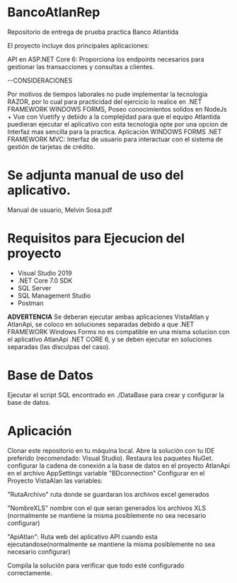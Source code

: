 # BancoAtlanRep
 Repositorio de entrega de prueba practica Banco Atlantida

El proyecto incluye dos principales aplicaciones:

API en ASP.NET Core 6: Proporciona los endpoints necesarios para gestionar las transacciones y consultas a clientes.

--CONSIDERACIONES


Por motivos de tiempos laborales no pude implementar la tecnologia RAZOR, por lo cual para practicidad del ejercicio lo realice en .NET FRAMEWORK WINDOWS FORMS,
Poseo conocimientos solidos en NodeJs + Vue con Vuetify y debido a la complejidad para que el equipo Atlantida puedieran ejecutar el aplicativo con esta tecnologia opte por una opcion de 
Interfaz mas sencilla para la practica. 
Aplicación WINDOWS FORMS .NET FRAMEWORK MVC: Interfaz de usuario para interactuar con el sistema de gestión de tarjetas de crédito.

# Se adjunta manual de uso del aplicativo.
Manual de usuario, Melvin Sosa.pdf

# Requisitos para Ejecucion del proyecto

- Visual Studio 2019
- .NET Core 7.0 SDK
- SQL Server
- SQL Management Studio
- Postman
  
**ADVERTENCIA** Se deberan ejecutar ambas aplicaciones VistaAtlan y AtlanApi, se coloco en soluciones separadas debido a que .NET FRAMEWORK Windows Forms no es compatible en una
  misma solucion con el aplicativo AtlanApi .NET CORE 6, y se deben ejecutar en soluciones separadas (las disculpas del caso).


# Base de Datos
Ejecutar el script SQL encontrado en ./DataBase para crear y configurar la base de datos.


# Aplicación
Clonar este repositorio en tu máquina local.
Abre la solución con tu IDE preferido (recomendado: Visual Studio).
Restaura los paquetes NuGet.
configurar la cadena de conexión a la base de datos en el proyecto AtlanApi en el archivo AppSettings variable "BDconnection"
Configurar en el Proyecto VistaAlan  las variables: 

"RutaArchivo"  ruta donde se guardaran los archivos excel generados 

"NombreXLS" nombre con el que seran generados los archivos XLS (normalmente se mantiene la misma posiblemente no sea necesario configurar)

"ApiAtlan": Ruta web del aplicativo API cuando esta ejecutandose(normalmente se mantiene la misma posiblemente no sea necesario configurar)


Compila la solución para verificar que todo esté configurado correctamente.



  
